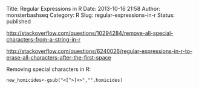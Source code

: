 Title: Regular Expressions in R
Date: 2013-10-16 21:58
Author: monsterbashseq
Category: R
Slug: regular-expressions-in-r
Status: published

http://stackoverflow.com/questions/10294284/remove-all-special-characters-from-a-string-in-r

http://stackoverflow.com/questions/6240026/regular-expressions-in-r-to-erase-all-characters-after-the-first-space

Removing special characters in R:

    new_homicides<-gsub("<[^>]+>","",homicides)
